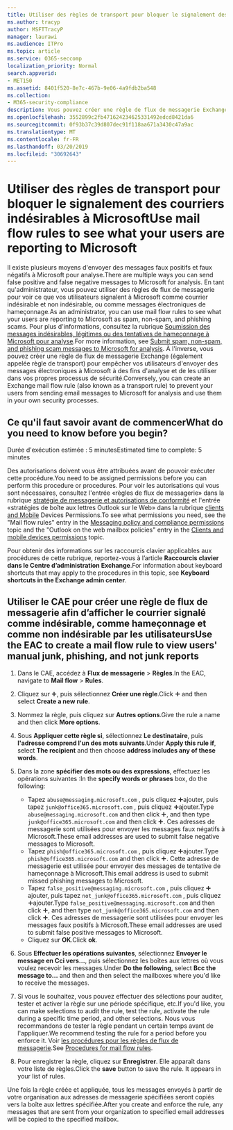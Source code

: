 ```yaml
---
title: Utiliser des règles de transport pour bloquer le signalement des courriers indésirables à Microsoft
ms.author: tracyp
author: MSFTTracyP
manager: laurawi
ms.audience: ITPro
ms.topic: article
ms.service: O365-seccomp
localization_priority: Normal
search.appverid:
- MET150
ms.assetid: 8401f520-8e7c-467b-9e06-4a9fdb2ba548
ms.collection:
- M365-security-compliance
description: Vous pouvez créer une règle de flux de messagerie Exchange pour empêcher vos utilisateurs d'envoyer des messages électroniques à Microsoft à des fins d'analyse et de les utiliser dans vos propres processus de sécurité.
ms.openlocfilehash: 3552899c2fb471624234625331492edcd8421da6
ms.sourcegitcommit: 0f93b37c39d807dec91f118aa671a3430c47a9ac
ms.translationtype: MT
ms.contentlocale: fr-FR
ms.lasthandoff: 03/20/2019
ms.locfileid: "30692643"
---
```

# <a name="use-mail-flow-rules-to-see-what-your-users-are-reporting-to-microsoft"></a><span data-ttu-id="e51d6-103">Utiliser des règles de transport pour bloquer le signalement des courriers indésirables à Microsoft</span><span class="sxs-lookup"><span data-stu-id="e51d6-103">Use mail flow rules to see what your users are reporting to Microsoft</span></span>

<span data-ttu-id="e51d6-104">Il existe plusieurs moyens d'envoyer des messages faux positifs et faux négatifs à Microsoft pour analyse.</span><span class="sxs-lookup"><span data-stu-id="e51d6-104">There are multiple ways you can send false positive and false negative messages to Microsoft for analysis.</span></span> <span data-ttu-id="e51d6-105">En tant qu'administrateur, vous pouvez utiliser des règles de flux de messagerie pour voir ce que vos utilisateurs signalent à Microsoft comme courrier indésirable et non indésirable, ou comme messages électroniques de hameçonnage.</span><span class="sxs-lookup"><span data-stu-id="e51d6-105">As an administrator, you can use mail flow rules to see what your users are reporting to Microsoft as spam, non-spam, and phishing scams.</span></span> <span data-ttu-id="e51d6-106">Pour plus d'informations, consultez la rubrique [Soumission des messages indésirables, légitimes ou des tentatives de hameçonnage à Microsoft pour analyse](submit-spam-non-spam-and-phishing-scam-messages-to-microsoft-for-analysis.md).</span><span class="sxs-lookup"><span data-stu-id="e51d6-106">For more information, see [Submit spam, non-spam, and phishing scam messages to Microsoft for analysis](submit-spam-non-spam-and-phishing-scam-messages-to-microsoft-for-analysis.md).</span></span> <span data-ttu-id="e51d6-107">À l'inverse, vous pouvez créer une règle de flux de messagerie Exchange (également appelée règle de transport) pour empêcher vos utilisateurs d'envoyer des messages électroniques à Microsoft à des fins d'analyse et de les utiliser dans vos propres processus de sécurité.</span><span class="sxs-lookup"><span data-stu-id="e51d6-107">Conversely, you can create an Exchange mail flow rule (also known as a transport rule) to prevent your users from sending email messages to Microsoft for analysis and use them in your own security processes.</span></span>
  
## <a name="what-do-you-need-to-know-before-you-begin"></a><span data-ttu-id="e51d6-108">Ce qu'il faut savoir avant de commencer</span><span class="sxs-lookup"><span data-stu-id="e51d6-108">What do you need to know before you begin?</span></span>

<span data-ttu-id="e51d6-109">Durée d'exécution estimée : 5 minutes</span><span class="sxs-lookup"><span data-stu-id="e51d6-109">Estimated time to complete: 5 minutes</span></span>
  
<span data-ttu-id="e51d6-110">Des autorisations doivent vous être attribuées avant de pouvoir exécuter cette procédure.</span><span class="sxs-lookup"><span data-stu-id="e51d6-110">You need to be assigned permissions before you can perform this procedure or procedures.</span></span> <span data-ttu-id="e51d6-111">Pour voir les autorisations qui vous sont nécessaires, consultez l'entrée «règles de flux de messagerie» dans la rubrique [stratégie de messagerie et autorisations de conformité](http://technet.microsoft.com/library/ec4d3b9f-b85a-4cb9-95f5-6fc149c3899b.aspx) et l'entrée «stratégies de boîte aux lettres Outlook sur le Web» dans la rubrique [clients and Mobile](http://technet.microsoft.com/library/57eca42a-5a7f-4c65-89f0-7a84f2dbea19.aspx) Devices Permissions.</span><span class="sxs-lookup"><span data-stu-id="e51d6-111">To see what permissions you need, see the "Mail flow rules" entry in the [Messaging policy and compliance permissions](http://technet.microsoft.com/library/ec4d3b9f-b85a-4cb9-95f5-6fc149c3899b.aspx) topic and the "Outlook on the web mailbox policies" entry in the [Clients and mobile devices permissions](http://technet.microsoft.com/library/57eca42a-5a7f-4c65-89f0-7a84f2dbea19.aspx) topic.</span></span> 
  
<span data-ttu-id="e51d6-112">Pour obtenir des informations sur les raccourcis clavier applicables aux procédures de cette rubrique, reportez-vous à l’article **Raccourcis clavier dans le Centre d’administration Exchange**.</span><span class="sxs-lookup"><span data-stu-id="e51d6-112">For information about keyboard shortcuts that may apply to the procedures in this topic, see **Keyboard shortcuts in the Exchange admin center**.</span></span>
  
## <a name="use-the-eac-to-create-a-mail-flow-rule-to-view-users-manual-junk-phishing-and-not-junk-reports"></a><span data-ttu-id="e51d6-113">Utiliser le CAE pour créer une règle de flux de messagerie afin d’afficher le courrier signalé comme indésirable, comme hameçonnage et comme non indésirable par les utilisateurs</span><span class="sxs-lookup"><span data-stu-id="e51d6-113">Use the EAC to create a mail flow rule to view users' manual junk, phishing, and not junk reports</span></span>

1. <span data-ttu-id="e51d6-114">Dans le CAE, accédez à **Flux de messagerie** \> **Règles**.</span><span class="sxs-lookup"><span data-stu-id="e51d6-114">In the EAC, navigate to **Mail flow** \> **Rules**.</span></span>
    
2. <span data-ttu-id="e51d6-115">Cliquez sur ![Icône Ajouter](media/ITPro-EAC-AddIcon.gif), puis sélectionnez **Créer une règle**.</span><span class="sxs-lookup"><span data-stu-id="e51d6-115">Click ![Add Icon](media/ITPro-EAC-AddIcon.gif) and then select **Create a new rule**.</span></span>
    
3. <span data-ttu-id="e51d6-116">Nommez la règle, puis cliquez sur **Autres options**.</span><span class="sxs-lookup"><span data-stu-id="e51d6-116">Give the rule a name and then click **More options**.</span></span>
    
4. <span data-ttu-id="e51d6-117">Sous **Appliquer cette règle si**, sélectionnez **Le destinataire**, puis **l'adresse comprend l'un des mots suivants**.</span><span class="sxs-lookup"><span data-stu-id="e51d6-117">Under **Apply this rule if**, select **The recipient** and then choose **address includes any of these words**.</span></span>
    
5. <span data-ttu-id="e51d6-118">Dans la zone **spécifier des mots ou des expressions**, effectuez les opérations suivantes :</span><span class="sxs-lookup"><span data-stu-id="e51d6-118">In the **specify words or phrases** box, do the following:</span></span> 
    - <span data-ttu-id="e51d6-119">Tapez `abuse@messaging.microsoft.com` , puis cliquez ![sur icône](media/ITPro-EAC-AddIcon.gif)ajouter, puis tapez `junk@office365.microsoft.com` , puis cliquez ![sur icône](media/ITPro-EAC-AddIcon.gif)ajouter.</span><span class="sxs-lookup"><span data-stu-id="e51d6-119">Type `abuse@messaging.microsoft.com` and then click ![Add Icon](media/ITPro-EAC-AddIcon.gif), and then type `junk@office365.microsoft.com` and then click ![Add Icon](media/ITPro-EAC-AddIcon.gif).</span></span> <span data-ttu-id="e51d6-120">Ces adresses de messagerie sont utilisées pour envoyer les messages faux négatifs à Microsoft.</span><span class="sxs-lookup"><span data-stu-id="e51d6-120">These email addresses are used to submit false negative messages to Microsoft.</span></span>
    - <span data-ttu-id="e51d6-121">Tapez `phish@office365.microsoft.com` , puis cliquez ![sur icône](media/ITPro-EAC-AddIcon.gif)ajouter.</span><span class="sxs-lookup"><span data-stu-id="e51d6-121">Type `phish@office365.microsoft.com` and then click ![Add Icon](media/ITPro-EAC-AddIcon.gif).</span></span> <span data-ttu-id="e51d6-122">Cette adresse de messagerie est utilisée pour envoyer des messages de tentative de hameçonnage à Microsoft.</span><span class="sxs-lookup"><span data-stu-id="e51d6-122">This email address is used to submit missed phishing messages to Microsoft.</span></span>
    - <span data-ttu-id="e51d6-123">Tapez `false_positive@messaging.microsoft.com` , puis cliquez ![sur icône](media/ITPro-EAC-AddIcon.gif)ajouter, puis tapez `not_junk@office365.microsoft.com` , puis cliquez ![sur icône](media/ITPro-EAC-AddIcon.gif)ajouter.</span><span class="sxs-lookup"><span data-stu-id="e51d6-123">Type `false_positive@messaging.microsoft.com` and then click ![Add Icon](media/ITPro-EAC-AddIcon.gif), and then type `not_junk@office365.microsoft.com` and then click ![Add Icon](media/ITPro-EAC-AddIcon.gif).</span></span> <span data-ttu-id="e51d6-124">Ces adresses de messagerie sont utilisées pour envoyer les messages faux positifs à Microsoft.</span><span class="sxs-lookup"><span data-stu-id="e51d6-124">These email addresses are used to submit false positive messages to Microsoft.</span></span>
    - <span data-ttu-id="e51d6-125">Cliquez sur **OK**.</span><span class="sxs-lookup"><span data-stu-id="e51d6-125">Click **ok**.</span></span>
    
6. <span data-ttu-id="e51d6-126">Sous **Effectuer les opérations suivantes**, sélectionnez **Envoyer le message en Cci vers...**, puis sélectionnez les boîtes aux lettres où vous voulez recevoir les messages.</span><span class="sxs-lookup"><span data-stu-id="e51d6-126">Under **Do the following**, select **Bcc the message to...** and then and then select the mailboxes where you'd like to receive the messages.</span></span> 
    
7. <span data-ttu-id="e51d6-127">Si vous le souhaitez, vous pouvez effectuer des sélections pour auditer, tester et activer la règle sur une période spécifique, etc.</span><span class="sxs-lookup"><span data-stu-id="e51d6-127">If you'd like, you can make selections to audit the rule, test the rule, activate the rule during a specific time period, and other selections.</span></span> <span data-ttu-id="e51d6-128">Nous vous recommandons de tester la règle pendant un certain temps avant de l'appliquer.</span><span class="sxs-lookup"><span data-stu-id="e51d6-128">We recommend testing the rule for a period before you enforce it.</span></span> <span data-ttu-id="e51d6-129">Voir [les procédures pour les règles de flux de messagerie](https://docs.microsoft.com/Exchange/policy-and-compliance/mail-flow-rules/mail-flow-rule-procedures).</span><span class="sxs-lookup"><span data-stu-id="e51d6-129">See [Procedures for mail flow rules](https://docs.microsoft.com/Exchange/policy-and-compliance/mail-flow-rules/mail-flow-rule-procedures).</span></span> 
    
8. <span data-ttu-id="e51d6-p107">Pour enregistrer la règle, cliquez sur **Enregistrer**. Elle apparaît dans votre liste de règles.</span><span class="sxs-lookup"><span data-stu-id="e51d6-p107">Click the **save** button to save the rule. It appears in your list of rules.</span></span> 
    
<span data-ttu-id="e51d6-132">Une fois la règle créée et appliquée, tous les messages envoyés à partir de votre organisation aux adresses de messagerie spécifiées seront copiés vers la boîte aux lettres spécifiée.</span><span class="sxs-lookup"><span data-stu-id="e51d6-132">After you create and enforce the rule, any messages that are sent from your organization to specified email addresses will be copied to the specified mailbox.</span></span>
  

